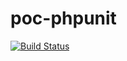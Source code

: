 # poc-phpunit

[![Build Status](https://travis-ci.org/wagnerferreirasp/poc-phpunit.svg?branch=master)](https://travis-ci.org/wagnerferreirasp/poc-phpunit)
